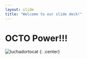 ```yaml
---
layout: slide
title: "Welcome to our slide deck!"
---
```


# OCTO Power!!!

![luchadortocat](https://octodex.github.com/images/luchadortocat.png)
{: .center}
